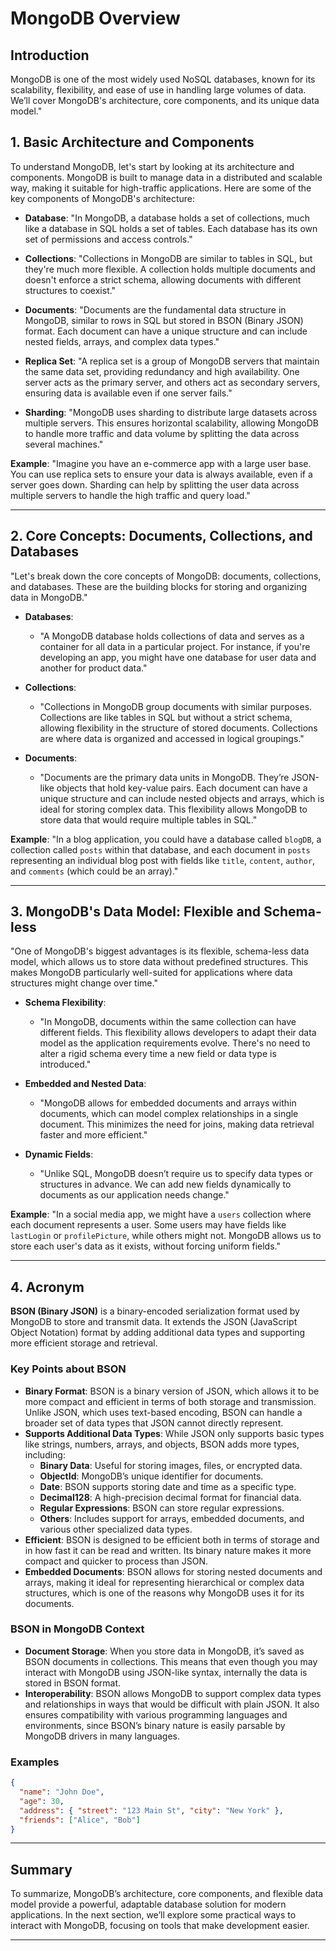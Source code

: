 # MongoDB Overview

## Introduction

MongoDB is one of the most widely used NoSQL databases, known for its scalability, flexibility, and ease of use in handling large volumes of data. We’ll cover MongoDB's architecture, core components, and its unique data model."

## 1. Basic Architecture and Components

To understand MongoDB, let's start by looking at its architecture and components. MongoDB is built to manage data in a distributed and scalable way, making it suitable for high-traffic applications. Here are some of the key components of MongoDB's architecture:

- **Database**: "In MongoDB, a database holds a set of collections, much like a database in SQL holds a set of tables. Each database has its own set of permissions and access controls."

- **Collections**: "Collections in MongoDB are similar to tables in SQL, but they're much more flexible. A collection holds multiple documents and doesn't enforce a strict schema, allowing documents with different structures to coexist."

- **Documents**: "Documents are the fundamental data structure in MongoDB, similar to rows in SQL but stored in BSON (Binary JSON) format. Each document can have a unique structure and can include nested fields, arrays, and complex data types."

- **Replica Set**: "A replica set is a group of MongoDB servers that maintain the same data set, providing redundancy and high availability. One server acts as the primary server, and others act as secondary servers, ensuring data is available even if one server fails."

- **Sharding**: "MongoDB uses sharding to distribute large datasets across multiple servers. This ensures horizontal scalability, allowing MongoDB to handle more traffic and data volume by splitting the data across several machines."

**Example**: "Imagine you have an e-commerce app with a large user base. You can use replica sets to ensure your data is always available, even if a server goes down. Sharding can help by splitting the user data across multiple servers to handle the high traffic and query load."

---

## 2. Core Concepts: Documents, Collections, and Databases

"Let's break down the core concepts of MongoDB: documents, collections, and databases. These are the building blocks for storing and organizing data in MongoDB."

- **Databases**:
  - "A MongoDB database holds collections of data and serves as a container for all data in a particular project. For instance, if you're developing an app, you might have one database for user data and another for product data."

- **Collections**:
  - "Collections in MongoDB group documents with similar purposes. Collections are like tables in SQL but without a strict schema, allowing flexibility in the structure of stored documents. Collections are where data is organized and accessed in logical groupings."

- **Documents**:
  - "Documents are the primary data units in MongoDB. They’re JSON-like objects that hold key-value pairs. Each document can have a unique structure and can include nested objects and arrays, which is ideal for storing complex data. This flexibility allows MongoDB to store data that would require multiple tables in SQL."

**Example**: "In a blog application, you could have a database called `blogDB`, a collection called `posts` within that database, and each document in `posts` representing an individual blog post with fields like `title`, `content`, `author`, and `comments` (which could be an array)."

---

## 3. MongoDB's Data Model: Flexible and Schema-less

"One of MongoDB's biggest advantages is its flexible, schema-less data model, which allows us to store data without predefined structures. This makes MongoDB particularly well-suited for applications where data structures might change over time."

- **Schema Flexibility**:
  - "In MongoDB, documents within the same collection can have different fields. This flexibility allows developers to adapt their data model as the application requirements evolve. There's no need to alter a rigid schema every time a new field or data type is introduced."

- **Embedded and Nested Data**:
  - "MongoDB allows for embedded documents and arrays within documents, which can model complex relationships in a single document. This minimizes the need for joins, making data retrieval faster and more efficient."

- **Dynamic Fields**:
  - "Unlike SQL, MongoDB doesn’t require us to specify data types or structures in advance. We can add new fields dynamically to documents as our application needs change."

**Example**: "In a social media app, we might have a `users` collection where each document represents a user. Some users may have fields like `lastLogin` or `profilePicture`, while others might not. MongoDB allows us to store each user's data as it exists, without forcing uniform fields."

---

## 4. Acronym

**BSON (Binary JSON)** is a binary-encoded serialization format used by MongoDB to store and transmit data. It extends the JSON (JavaScript Object Notation) format by adding additional data types and supporting more efficient storage and retrieval.

### Key Points about BSON

- **Binary Format**: BSON is a binary version of JSON, which allows it to be more compact and efficient in terms of both storage and transmission. Unlike JSON, which uses text-based encoding, BSON can handle a broader set of data types that JSON cannot directly represent.
- **Supports Additional Data Types**: While JSON only supports basic types like strings, numbers, arrays, and objects, BSON adds more types, including:
  - **Binary Data**: Useful for storing images, files, or encrypted data.
  - **ObjectId**: MongoDB’s unique identifier for documents.
  - **Date**: BSON supports storing date and time as a specific type.
  - **Decimal128**: A high-precision decimal format for financial data.
  - **Regular Expressions**: BSON can store regular expressions.
  - **Others**: Includes support for arrays, embedded documents, and various other specialized data types.
- **Efficient**: BSON is designed to be efficient both in terms of storage and in how fast it can be read and written. Its binary nature makes it more compact and quicker to process than JSON.
- **Embedded Documents**: BSON allows for storing nested documents and arrays, making it ideal for representing hierarchical or complex data structures, which is one of the reasons why MongoDB uses it for its documents.

### BSON in MongoDB Context

- **Document Storage**: When you store data in MongoDB, it’s saved as BSON documents in collections. This means that even though you may interact with MongoDB using JSON-like syntax, internally the data is stored in BSON format.
- **Interoperability**: BSON allows MongoDB to support complex data types and relationships in ways that would be difficult with plain JSON. It also ensures compatibility with various programming languages and environments, since BSON’s binary nature is easily parsable by MongoDB drivers in many languages.

### Examples

```json
{
  "name": "John Doe",
  "age": 30,
  "address": { "street": "123 Main St", "city": "New York" },
  "friends": ["Alice", "Bob"]
}
```

---

## Summary

To summarize, MongoDB’s architecture, core components, and flexible data model provide a powerful, adaptable database solution for modern applications. In the next section, we’ll explore some practical ways to interact with MongoDB, focusing on tools that make development easier.

---
